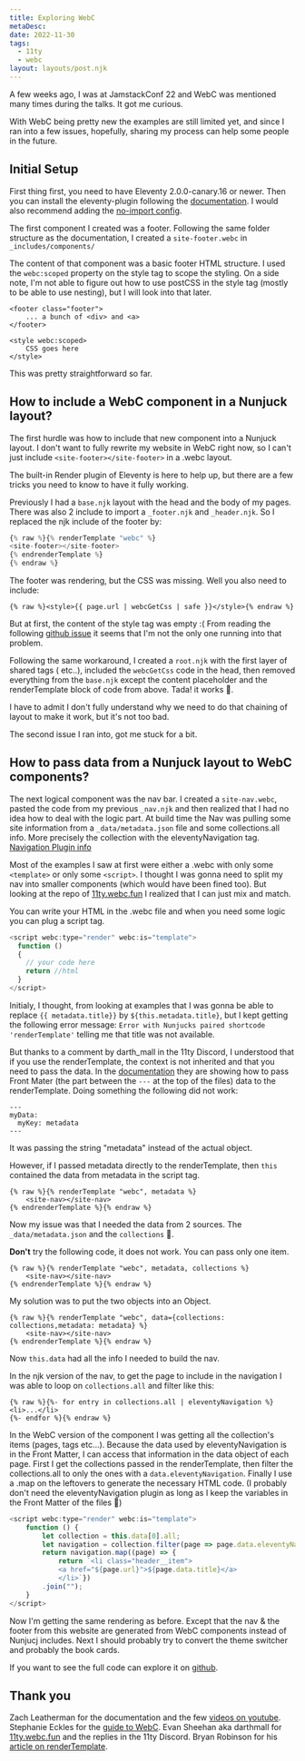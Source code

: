 ```yaml
---
title: Exploring WebC
metaDesc:
date: 2022-11-30
tags:
  - 11ty
  - webc
layout: layouts/post.njk
---
```


A few weeks ago, I was at JamstackConf 22 and WebC was mentioned many times during the talks. It got me curious.

With WebC being pretty new the examples are still limited yet, and since I ran into a few issues, hopefully, sharing my process can help some people in the future.

## Initial Setup

First thing first, you need to have Eleventy 2.0.0-canary.16 or newer. Then you can install the eleventy-plugin following the [documentation](https://www.11ty.dev/docs/languages/webc/#installation). I would also recommend adding the [no-import config](https://www.11ty.dev/docs/languages/webc/#global-no-import-components).

The first component I created was a footer. Following the same folder structure as the documentation, I created a `site-footer.webc` in `_includes/components/`

The content of that component was a basic footer HTML structure. I used the `webc:scoped` property on the style tag to scope the styling. On a side note, I'm not able to figure out how to use postCSS in the style tag (mostly to be able to use nesting), but I will look into that later.

```
<footer class="footer">
    ... a bunch of <div> and <a>
</footer>

<style webc:scoped>
    CSS goes here
</style>
```

This was pretty straightforward so far.

## How to include a WebC component in a Nunjuck layout?

The first hurdle was how to include that new component into a Nunjuck layout. I don't want to fully rewrite my website in WebC right now, so I can't just include `<site-footer></site-footer>` in a .webc layout.

The built-in Render plugin of Eleventy is here to help up, but there are a few tricks you need to know to have it fully working.

Previously I had a `base.njk` layout with the head and the body of my pages. There was also 2 include to import a `_footer.njk` and `_header.njk`. So I replaced the njk include of the footer by:

```javascript
{% raw %}{% renderTemplate "webc" %}
<site-footer></site-footer>
{% endrenderTemplate %}
{% endraw %}
```

The footer was rendering, but the CSS was missing.
Well you also need to include:

```
{% raw %}<style>{{ page.url | webcGetCss | safe }}</style>{% endraw %}
```

But at first, the content of the style tag was empty :(
From reading the following [github issue](https://github.com/11ty/eleventy-plugin-webc/issues/11) it seems that I'm not the only one running into that problem.

Following the same workaround, I created a `root.njk` with the first layer of shared tags (<head> etc..), included the `webcGetCss` code in the head, then removed everything from the `base.njk` except the content placeholder and the renderTemplate block of code from above. Tada! it works 🥳.

I have to admit I don't fully understand why we need to do that chaining of layout to make it work, but it's not too bad.

The second issue I ran into, got me stuck for a bit.

## How to pass data from a Nunjuck layout to WebC components?

The next logical component was the nav bar. I created a `site-nav.webc`, pasted the code from my previous `_nav.njk` and then realized that I had no idea how to deal with the logic part. At build time the Nav was pulling some site information from a `_data/metadata.json` file and some collections.all info. More precisely the collection with the eleventyNavigation tag. [Navigation Plugin info](https://www.11ty.dev/docs/plugins/navigation/)

Most of the examples I saw at first were either a .webc with only some `<template>` or only some `<script>`. I thought I was gonna need to split my nav into smaller components (which would have been fined too). But looking at the repo of [11ty.webc.fun](https://github.com/darthmall/11ty.webc.fun) I realized that I can just mix and match.

You can write your HTML in the .webc file and when you need some logic you can plug a script tag.

```javascript
<script webc:type="render" webc:is="template">
  function ()
  {
    // your code here
    return //html
  }
</script>
```

Initialy, I thought, from looking at examples that I was gonna be able to replace `{{ metadata.title}}` by `${this.metadata.title}`, but I kept getting the following error message: `Error with Nunjucks paired shortcode 'renderTemplate'` telling me that title was not available.

But thanks to a comment by darth_mall in the 11ty Discord, I understood that if you use the renderTemplate, the context is not inherited and that you need to pass the data. In the [documentation](https://www.11ty.dev/docs/plugins/render/#pass-in-data) they are showing how to pass Front Mater (the part between the `---` at the top of the files) data to the renderTemplate. Doing something the following did not work:

```
---
myData:
  myKey: metadata
---
```

It was passing the string "metadata" instead of the actual object.

However, if I passed metadata directly to the renderTemplate, then `this` contained the data from metadata in the script tag.

```
{% raw %}{% renderTemplate "webc", metadata %}
    <site-nav></site-nav>
{% endrenderTemplate %}{% endraw %}
```

Now my issue was that I needed the data from 2 sources. The `_data/metadata.json` and the `collections` 🥺.

**Don't** try the following code, it does not work. You can pass only one item.

```
{% raw %}{% renderTemplate "webc", metadata, collections %}
    <site-nav></site-nav>
{% endrenderTemplate %}{% endraw %}
```

My solution was to put the two objects into an Object.

```
{% raw %}{% renderTemplate "webc", data={collections: collections,metadata: metadata} %}
    <site-nav></site-nav>
{% endrenderTemplate %}{% endraw %}
```

Now `this.data` had all the info I needed to build the nav.

In the njk version of the nav, to get the page to include in the navigation I was able to loop on `collections.all` and filter like this:

```
{% raw %}{%- for entry in collections.all | eleventyNavigation %}
<li>...</li>
{%- endfor %}{% endraw %}
```

In the WebC version of the component I was getting all the collection's items (pages, tags etc...). Because the data used by eleventyNavigation is in the Front Matter, I can access that information in the data object of each page. First I get the collections passed in the renderTemplate, then filter the collections.all to only the ones with a `data.eleventyNavigation`. Finally I use a .map on the leftovers to generate the necessary HTML code. (I probably don't need the eleventyNavigation plugin as long as I keep the variables in the Front Matter of the files 🤔)

```javascript
<script webc:type="render" webc:is="template">
    function () {
        let collection = this.data[0].all;
        let navigation = collection.filter(page => page.data.eleventyNavigation)
        return navigation.map((page) => {
            return `<li class="header__item">
            <a href="${page.url}">${page.data.title}</a>
            </li>`})
        .join("");
    }
</script>
```

Now I'm getting the same rendering as before. Except that the nav & the footer from this website are generated from WebC components instead of Nunjucj includes. Next I should probably try to convert the theme switcher and probably the book cards.

If you want to see the full code can explore it on [github](https://github.com/covallee/constant-11ty).

## Thank you

Zach Leatherman for the documentation and the few [videos on youtube](https://www.youtube.com/@EleventyVideo).
Stephanie Eckles for the [guide to WebC](https://11ty.rocks/posts/understanding-webc-features-and-concepts/).
Evan Sheehan aka darthmall for [11ty.webc.fun](https://11ty.webc.fun/) and the replies in the 11ty Discord.
Bryan Robinson for his [article on renderTemplate](https://bryanlrobinson.com/blog/11ty-second-11ty-the-render-plugin-part-1/).
